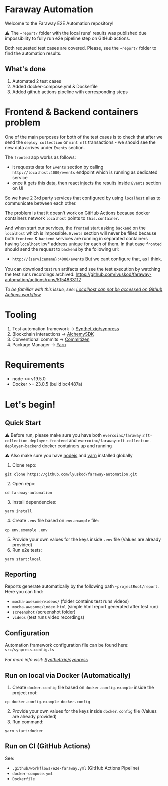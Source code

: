 # Faraway Automation
Welcome to the Faraway E2E Automation repository!

:warning: The `~report/` folder with the local runs' results was published due impossibility to fully run e2e pipeline step on GitHub actions.

Both requested test cases are covered. Please, see the `~report/` folder to find the automation results.

## What's done
1. Automated 2 test cases
2. Added docker-compose.yml & Dockerfile
3. Added github actions pipeline with corresponding steps

# Frontend & Backend containers problem
One of the main purposes for both of the test cases is to check that after we send the `deploy collection` or `mint nft` transactions - we should see the new data arrives under `Events` section.

The `fronted` app works as follows:
- it requests data for `Events` section by calling `http://localhost:4000/events` endpoint which is running as dedicated service
- once it gets this data, then react injects the results inside `Events` section on UI

So we have 2 3rd party services that configured by using `localhost` alias to communicate between each other.

The problem is that it doesn't work on GitHub Actions because docker containers network `localhost` points to `this.container`. 

And when start our services, the `fronted` start asking `backend` on the `localhost` which is impossible.
`Events` section will never be filled because both `frontend` & `backend` services are running in separated containers having `localhost` ipv* address unique for each of them.
In that case `fronted` should send the request to `backend` by the following url:
- `http://{servicename}:4000/events`
But we cant configure that, as I think.

You can download test run artifacts and see the test execution by watching the test runs recordings archived: https://github.com/lyuskod/faraway-automation/actions/runs/5154833112

_To be familiar with this issue, see: [Localhost can not be accessed on Github Actions workflow](https://stackoverflow.com/questions/68691293/localhost-can-not-be-accessed-on-github-actions-workflow)_

# Tooling
1. Test automation framework -> [Synthetixio/synpress](https://github.com/Synthetixio/synpress)
2. Blockchain interactions -> [AlchemySDK](https://github.com/alchemyplatform/alchemy-sdk-js)
3. Conventional commits -> [Commitizen](https://www.npmjs.com/package/commitizen)
4. Package Manager -> [Yarn](https://yarnpkg.com/)

# Requirements
- node >= v19.5.0
- Docker >= 23.0.5 (build bc4487a)

# Let's begin!
## Quick Start
:warning: Before run, please make sure you have both `evercoinx/faraway:nft-collection-deployer-frontend` and `evercoinx/faraway:nft-collection-deployer-backend` docker containers up and running

:warning: Also make sure you have [nodejs](https://nodejs.org/en/download) and [yarn](https://classic.yarnpkg.com/lang/en/docs/install/#mac-stable) installed globally

1. Clone repo:
```
git clone https://github.com/lyuskod/faraway-automation.git
```
2. Open repo:
```
cd faraway-automation
```
3. Install dependencies:
```
yarn install
```
4. Create `.env` file based on `env.example` file:
```
cp env.example .env
```
5. Provide your own values for the keys inside `.env` file
(Values are already provided)
6. Run e2e tests:
```
yarn start:local
```

## Reporting
Reports generate automatically by the following path `~projectRoot/report`.
Here you can find:
- `mocha-awesome/videos/` (folder contains test runs videos)
- `mocha-awesome/index.html` (simple html report generated after test run)
- `screenshot` (screenshot folder)
- `videos` (test runs video recordings)

## Configuration
Automation framework configuration file can be found here:
`src/synpress.config.ts`

_For more info visit: [Synthetixio/synpress](https://github.com/Synthetixio/synpress)_

## Run on local via Docker (Automatically)
1. Create `docker.config` file based on `docker.config.example` inside the project root:
```
cp docker.config.example docker.config
```
2. Provide your own values for the keys inside `docker.config` file
(Values are already provided)
3. Run command:
```
yarn start:docker
```

## Run on CI (GitHub Actions)
See: 
- `.github/workflows/e2e-faraway.yml` (GitHub Actions Pipeline)
- `docker-compose.yml`
- `Dockerfile`
